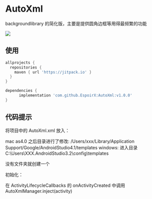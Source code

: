 # AutoXml
backgroundlibrary 的简化版，主要是提供圆角边框等用得最频繁的功能

[![](https://jitpack.io/v/EspoirX/AutoXml.svg)](https://jitpack.io/#EspoirX/AutoXml)

## 使用
```gradle
allprojects {
  repositories {
    maven { url 'https://jitpack.io' }
  }
}

dependencies {
      implementation 'com.github.EspoirX:AutoXml:v1.0.0'
}
```


## 代码提示
将项目中的 AutoXml.xml 放入：  

mac as4.0 之后目录进行了修改:
/Users/xxx/Library/Application Support/Google/AndroidStudio4.1/templates
windows:
进入目录C:\Users\XXX\.AndroidStudio3.2\config\templates

没有文件夹就创建一个

初始化：

在 ActivityLifecycleCallbacks 的 onActivityCreated 中调用 AutoXmlManager.inject(activity)
